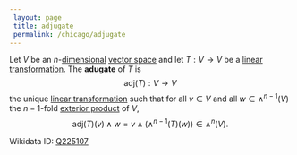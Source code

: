 ```yaml
---
 layout: page
 title: adjugate
 permalink: /chicago/adjugate
---
```

Let $V$ be an $n$-[dimensional](https://mathgloss.github.io/MathGloss/chicago/dimension_of_vector_space) [vector space](https://mathgloss.github.io/MathGloss/chicago/vector_space) and let $T:V\to V$ be a [linear transformation](https://mathgloss.github.io/MathGloss/chicago/linear_transformation). The **adugate** of $T$ is $$\text{adj}(T):V\to V$$ the unique [linear transformation](https://mathgloss.github.io/MathGloss/chicago/linear_transformation) such that for all $v \in V$ and all $w \in \wedge^{n-1}(V)$ the $n-1$-fold [exterior product](https://mathgloss.github.io/MathGloss/chicago/exterior_power_of_a_vector_space) of $V$, $$\text{adj}(T)(v) \wedge w = v \wedge (\wedge^{n-1}(T)(w)) \in \wedge^n(V).$$ [](https://mathgloss.github.io/MathGloss/chicago/exterior_power_of_linear_transformation)

Wikidata ID: [Q225107](https://www.wikidata.org/wiki/Q225107)